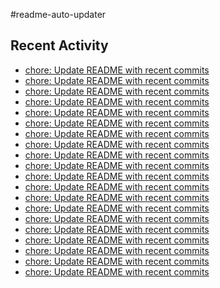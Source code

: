 #readme-auto-updater

## Recent Activity
<!-- LATEST_COMMITS:START -->
- [chore: Update README with recent commits](https://github.com/NEO1717/readme-auto-updater/commit/3ef41e30b06a79b518d64f48f42391a563892a5e)
- [chore: Update README with recent commits](https://github.com/NEO1717/readme-auto-updater/commit/818670ad2098933195f5480ddfe0b6702c28cd77)
- [chore: Update README with recent commits](https://github.com/NEO1717/readme-auto-updater/commit/9a5d917168cc544ab6ad715409948a4322375895)
- [chore: Update README with recent commits](https://github.com/NEO1717/readme-auto-updater/commit/6ad106aa870405b0c3670bd578ce642f9645d3da)
- [chore: Update README with recent commits](https://github.com/NEO1717/readme-auto-updater/commit/79af0c877a6f92bec2b8a967a15464fc11ed717e)
- [chore: Update README with recent commits](https://github.com/NEO1717/readme-auto-updater/commit/9406dafdb588fc54c8c9e27f49396e310e04a5da)
- [chore: Update README with recent commits](https://github.com/NEO1717/readme-auto-updater/commit/3bf6070e9e3dfe98c6505b9ff34738999cbc9f57)
- [chore: Update README with recent commits](https://github.com/NEO1717/readme-auto-updater/commit/7061c6d7f4b1e79fde9876ef37b9443e9aa964a6)
- [chore: Update README with recent commits](https://github.com/NEO1717/readme-auto-updater/commit/1f00939d9a601fccc3d09cbe0a2b529b6cc9f4f2)
- [chore: Update README with recent commits](https://github.com/NEO1717/readme-auto-updater/commit/f249c016f6a4c7d50408c95746a212c040b11cdb)
- [chore: Update README with recent commits](https://github.com/NEO1717/readme-auto-updater/commit/dc48ece5e643ddb9beacd8510c06dfa53fe40786)
- [chore: Update README with recent commits](https://github.com/NEO1717/readme-auto-updater/commit/cddf7627358a8b34fc898ea7557cb2a1817aa416)
- [chore: Update README with recent commits](https://github.com/NEO1717/readme-auto-updater/commit/f69a30bf618afb134a37159fba2580d5c8e0842e)
- [chore: Update README with recent commits](https://github.com/NEO1717/readme-auto-updater/commit/dcc3c6a91a155bbc8dd8d16941ca0aa64608371a)
- [chore: Update README with recent commits](https://github.com/NEO1717/readme-auto-updater/commit/29956a62f03acfe456fe64ac19a10d69dc425893)
- [chore: Update README with recent commits](https://github.com/NEO1717/readme-auto-updater/commit/a2e2eaa2b7d08cbda35aac19bc5661ad952fd453)
- [chore: Update README with recent commits](https://github.com/NEO1717/readme-auto-updater/commit/5d79de6477ec75420272d1ae53988d285dea7ced)
- [chore: Update README with recent commits](https://github.com/NEO1717/readme-auto-updater/commit/26d200a6bdfdd074cd0cf84539c1ff01bf2dd8d5)
- [chore: Update README with recent commits](https://github.com/NEO1717/readme-auto-updater/commit/33401ca2f6cee803509e9fa984f40d4ad1025a90)
- [chore: Update README with recent commits](https://github.com/NEO1717/readme-auto-updater/commit/e862495a0661b2a068d2cec86217a1409326c498)
<!-- LATEST_COMMITS:END -->

